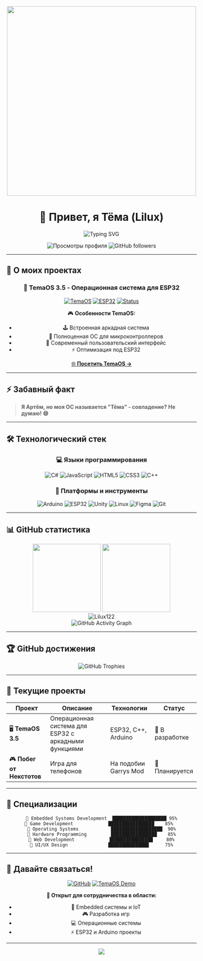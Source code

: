 <div align="center">
  <img src="https://i0.wp.com/www.printmag.com/wp-content/uploads/2021/02/4cbe8d_f1ed2800a49649848102c68fc5a66e53mv2.gif?fit=476%2C280&ssl=1" width="500"/>
  
  # 👋 Привет, я Тёма (Lilux)
  
  <img src="https://readme-typing-svg.herokuapp.com?font=Fira+Code&size=22&duration=3000&pause=1000&color=00D9FF&center=true&vCenter=true&multiline=true&width=600&height=100&lines=Разработчик+операционных+систем+для+ESP32;Создатель+игр+и+энтузиast+электроники;Работаю+над+TemaOS+3.5!" alt="Typing SVG" />
  
  <p align="center">
    <img src="https://komarev.com/ghpvc/?username=Lilux122&color=blueviolet&style=for-the-badge&label=Просмотры+профиля" alt="Просмотры профиля" />
    <img src="https://img.shields.io/github/followers/Lilux122?style=for-the-badge&color=blue&labelColor=1c1917&logo=github" alt="GitHub followers" />
  </p>
</div>

---

## 🚀 О моих проектах

<div align="center">
  
### 🌟 **TemaOS 3.5** - Операционная система для ESP32
  
[![TemaOS](https://img.shields.io/badge/TemaOS-3.5-FF6B6B?style=for-the-badge&logo=raspberry-pi&logoColor=white)](https://tema-os-arcade-esp32.lovable.app)
[![ESP32](https://img.shields.io/badge/ESP32-Compatible-4CAF50?style=for-the-badge&logo=espressif&logoColor=white)](https://tema-os-arcade-esp32.lovable.app)
[![Status](https://img.shields.io/badge/Status-В_разработке-FFA726?style=for-the-badge&logo=construction&logoColor=white)](https://tema-os-arcade-esp32.lovable.app)

🎮 **Особенности TemaOS:**
- 🕹️ Встроенная аркадная система
- 🔧 Полноценная ОС для микроконтроллеров
- 📱 Современный пользовательский интерфейс
- ⚡ Оптимизация под ESP32

[🌐 **Посетить TemaOS →**](https://tema-os-arcade-esp32.lovable.app)

</div>

---

## ⚡ Забавный факт
> **Я Артём, но моя ОС называется "Тёма" - совпадение? Не думаю! 😄**

---

## 🛠️ Технологический стек

<div align="center">

### 💻 Языки программирования
![C#](https://img.shields.io/badge/C%23-239120?style=for-the-badge&logo=c-sharp&logoColor=white)
![JavaScript](https://img.shields.io/badge/JavaScript-F7DF1E?style=for-the-badge&logo=javascript&logoColor=black)
![HTML5](https://img.shields.io/badge/HTML5-E34F26?style=for-the-badge&logo=html5&logoColor=white)
![CSS3](https://img.shields.io/badge/CSS3-1572B6?style=for-the-badge&logo=css3&logoColor=white)
![C++](https://img.shields.io/badge/C++-00599C?style=for-the-badge&logo=cplusplus&logoColor=white)

### 🔧 Платформы и инструменты
![Arduino](https://img.shields.io/badge/Arduino-00979D?style=for-the-badge&logo=arduino&logoColor=white)
![ESP32](https://img.shields.io/badge/ESP32-E7352C?style=for-the-badge&logo=espressif&logoColor=white)
![Unity](https://img.shields.io/badge/Unity-000000?style=for-the-badge&logo=unity&logoColor=white)
![Linux](https://img.shields.io/badge/Linux-FCC624?style=for-the-badge&logo=linux&logoColor=black)
![Figma](https://img.shields.io/badge/Figma-F24E1E?style=for-the-badge&logo=figma&logoColor=white)
![Git](https://img.shields.io/badge/Git-F05032?style=for-the-badge&logo=git&logoColor=white)

</div>

---

## 📊 GitHub статистика

<div align="center">
  <img height="180em" src="https://github-readme-stats.vercel.app/api?username=Lilux122&show_icons=true&theme=tokyonight&include_all_commits=true&count_private=true&hide_border=true"/>
  <img height="180em" src="https://github-readme-stats.vercel.app/api/top-langs/?username=Lilux122&layout=compact&langs_count=8&theme=tokyonight&hide_border=true"/>
</div>

<div align="center">
  <img src="https://github-readme-streak-stats.herokuapp.com/?user=Lilux122&theme=tokyonight&hide_border=true" alt="Lilux122" />
</div>

<div align="center">
  <img src="https://github-readme-activity-graph.vercel.app/graph?username=Lilux122&bg_color=1a1b27&color=38bdae&line=70a5fd&point=bf91f3&area=true&hide_border=true" alt="GitHub Activity Graph" />
</div>

---

## 🏆 GitHub достижения

<div align="center">
  <img src="https://github-profile-trophy.vercel.app/?username=Lilux122&theme=tokyonight&no-frame=true&no-bg=true&margin-w=4&row=2&column=4" alt="GitHub Trophies" />
</div>

---

## 🎯 Текущие проекты

<div align="center">

| Проект | Описание | Технологии | Статус |
|--------|----------|------------|---------|
| 🖥️ **TemaOS 3.5** | Операционная система для ESP32 с аркадными функциями | ESP32, C++, Arduino | 🔨 В разработке |
| 🎮 **Побег от Некстотов** | Игра для телефонов | На подобии Garrys Mod | 📝 Планируется |

</div>

---

## 🌟 Специализации

<div align="center">
  
```
🔹 Embedded Systems Development  ████████████████████ 95%
🔹 Game Development             █████████████████    85%  
🔹 Operating Systems            ███████████████████  90%
🔹 Hardware Programming         █████████████████    85%
🔹 Web Development             ████████████████     80%
🔹 UI/UX Design               ███████████████      75%
```

</div>

---

## 🤝 Давайте связаться!

<div align="center">

[![GitHub](https://img.shields.io/badge/GitHub-100000?style=for-the-badge&logo=github&logoColor=white)](https://github.com/Lilux122)
[![TemaOS Demo](https://img.shields.io/badge/TemaOS_Demo-FF6B6B?style=for-the-badge&logo=web&logoColor=white)](https://tema-os-arcade-esp32.lovable.app)

**📧 Открыт для сотрудничества в области:**
- 🤖 Embedded системы и IoT
- 🎮 Разработка игр
- 💻 Операционные системы
- ⚡ ESP32 и Arduino проекты

</div>

---

<div align="center">
  

<img src="https://capsule-render.vercel.app/api?type=waving&color=gradient&height=100&section=footer&animation=twinkling" />

</div>
